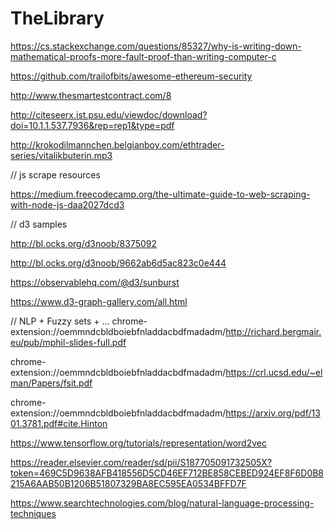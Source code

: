 # TheLibrary

https://cs.stackexchange.com/questions/85327/why-is-writing-down-mathematical-proofs-more-fault-proof-than-writing-computer-c

https://github.com/trailofbits/awesome-ethereum-security

http://www.thesmartestcontract.com/8

http://citeseerx.ist.psu.edu/viewdoc/download?doi=10.1.1.537.7936&rep=rep1&type=pdf

http://krokodilmannchen.belgianboy.com/ethtrader-series/vitalikbuterin.mp3

// js scrape resources

https://medium.freecodecamp.org/the-ultimate-guide-to-web-scraping-with-node-js-daa2027dcd3

// d3 samples 

http://bl.ocks.org/d3noob/8375092

http://bl.ocks.org/d3noob/9662ab6d5ac823c0e444

https://observablehq.com/@d3/sunburst

https://www.d3-graph-gallery.com/all.html

// NLP + Fuzzy sets + ...
chrome-extension://oemmndcbldboiebfnladdacbdfmadadm/http://richard.bergmair.eu/pub/mphil-slides-full.pdf

chrome-extension://oemmndcbldboiebfnladdacbdfmadadm/https://crl.ucsd.edu/~elman/Papers/fsit.pdf

chrome-extension://oemmndcbldboiebfnladdacbdfmadadm/https://arxiv.org/pdf/1301.3781.pdf#cite.Hinton

https://www.tensorflow.org/tutorials/representation/word2vec

https://reader.elsevier.com/reader/sd/pii/S187705091732505X?token=469C5D9638AFB418556D5CD46EF712BE858CEBED924EF8F6D0B8215A6AAB50B1206B51807329BA8EC595EA0534BFFD7F

https://www.searchtechnologies.com/blog/natural-language-processing-techniques
